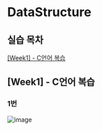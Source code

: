 # DataStructure

## 실습 목차
[[Week1] - C언어 복습](#[week1]---c언어-복습)

## [Week1] - C언어 복습

### 1번
![image](https://user-images.githubusercontent.com/108220648/222317120-e3156110-f31f-4513-9421-ffd7948eae97.png)
